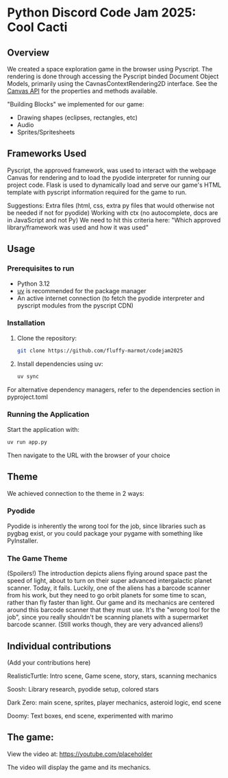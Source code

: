 # Python Discord Code Jam 2025: Cool Cacti

## Overview
We created a space exploration game in the browser using Pyscript. The rendering is done through accessing the Pyscript binded Document Object Models, primarily using the CavnasContextRendering2D interface. 
See the [Canvas API](https://developer.mozilla.org/en-US/docs/Web/API/CanvasRenderingContext2D) for the properties and methods available.

"Building Blocks" we implemented for our game:
- Drawing shapes (eclipses, rectangles, etc)
- Audio
- Sprites/Spritesheets
## Frameworks Used
Pyscript, the approved framework, was used to interact with the webpage Canvas for rendering and to load the pyodide interpreter for running our project code.
Flask is used to dynamically load and serve our game's HTML template with pyscript information required for the game to run.

Suggestions:
Extra files (html, css, extra py files that would otherwise not be needed if not for pyodide)
Working with ctx (no autocomplete, docs are in JavaScript and not Py)
We need to hit this criteria here: "Which approved library/framework was used and how it was used"

## Usage

### Prerequisites to run
- Python 3.12
- [uv](https://github.com/astral-sh/uv) is recommended for the package manager
- An active internet connection (to fetch the pyodide interpreter and pyscript modules from the pyscript CDN)

### Installation
1. Clone the repository:
   ```bash
   git clone https://github.com/fluffy-marmot/codejam2025
   ```

2. Install dependencies using uv:
   ```bash
   uv sync
   ```
For alternative dependency managers, refer to the dependencies section in pyproject.toml


### Running the Application
Start the application with:
```bash
uv run app.py
```
Then navigate to the URL with the browser of your choice

## Theme
We achieved connection to the theme in 2 ways:
### Pyodide
Pyodide is inherently the wrong tool for the job, since libraries such as pygbag exist, or you could package your pygame with something like PyInstaller.

### The Game Theme
(Spoilers!) The introduction depicts aliens flying around space past the speed of light, about to turn on their super advanced intergalactic planet scanner. Today, it fails. Luckily, one of the aliens has a barcode scanner from his work, but they need to go orbit planets for some time to scan, rather than fly faster than light. Our game and its mechanics are centered around this barcode scanner that they must use. It's the "wrong tool for the job", since you really shouldn't be scanning planets with a supermarket barcode scanner. (Still works though, they are very advanced aliens!)

## Individual contributions
(Add your contributions here)

RealisticTurtle: Intro scene, Game scene, story, stars, scanning mechanics

Soosh: Library research, pyodide setup, colored stars

Dark Zero: main scene, sprites, player mechanics, asteroid logic, end scene

Doomy: Text boxes, end scene, experimented with marimo

## The game:
View the video at: https://youtube.com/placeholder

The video will display the game and its mechanics.
